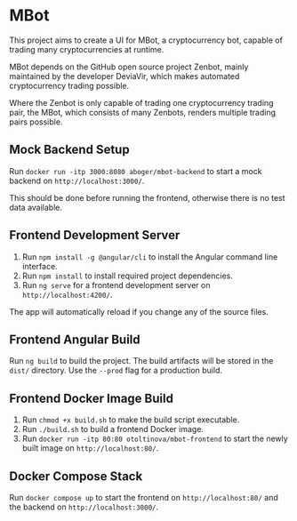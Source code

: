 # MBot

This project aims to create a UI for MBot, a cryptocurrency bot, capable of trading many cryptocurrencies at runtime.

MBot depends on the GitHub open source project Zenbot, mainly maintained by the developer DeviaVir, which makes automated cryptocurrency trading possible. 

Where the Zenbot is only capable of trading one cryptocurrency trading pair, the MBot, which consists of many Zenbots, renders multiple trading pairs possible. 	

## Mock Backend Setup

Run `docker run -itp 3000:8080 aboger/mbot-backend` to start a mock backend on `http://localhost:3000/`.

This should be done before running the frontend, otherwise there is no test data available.

## Frontend Development Server

1. Run `npm install -g @angular/cli` to install the Angular command line interface.
2. Run `npm install` to install required project dependencies.
3. Run `ng serve` for a frontend development server on `http://localhost:4200/`.

The app will automatically reload if you change any of the source files.

## Frontend Angular Build

Run `ng build` to build the project. The build artifacts will be stored in the `dist/` directory. Use the `--prod` flag for a production build.

## Frontend Docker Image Build

1. Run `chmod +x build.sh` to make the build script executable.
2. Run `./build.sh` to build a frontend Docker image.
3. Run `docker run -itp 80:80 otoltinova/mbot-frontend` to start the newly built image on `http://localhost:80/`.

## Docker Compose Stack

Run `docker compose up` to start the frontend on `http://localhost:80/` and the backend on `http://localhost:3000/`.

